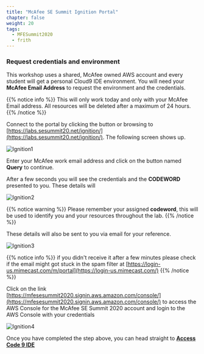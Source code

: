 ```yaml
---
title: "McAfee SE Summit Ignition Portal"
chapter: false
weight: 20
tags:
  - MFESummit2020
  - frith
---
```


### Request credentials and environment 

This workshop uses a shared, McAfee owned AWS account and every student will get a personal Cloud9 IDE environment. You will need your **McAfee Email Address** to request the environment and the credentials.

{{% notice info %}}
This will only work today and only with your McAfee Email address.
All resources will be deleted after a maximum of 24 hours.
{{% /notice %}}

Connect to the portal by clicking the button or browsing to [https://labs.sesummit20.net/ignition/](https://labs.sesummit20.net/ignition/). The following screen shows up.

![Ignition1](/images/mfe/ignition1.jpg?classes=border,shadow)

Enter your McAfee work email address and click on the button named **Query** to continue.

After a few seconds you will see the credentials and the **CODEWORD** presented to you. These details will 

![Ignition2](/images/mfe/ignition2.jpg?classes=border,shadow)

{{% notice warning %}}
Please remember your assigned **codeword**, this will be used to identify you and your resources throughout the lab.
{{% /notice %}}

These details will also be sent to you via email for your reference.

![Ignition3](/images/mfe/ignition3.jpg?classes=border,shadow)

{{% notice info %}}
if you didn't receive it after a few minutes please check if the email might got stuck in the spam filter at [https://login-us.mimecast.com/m/portal](https://login-us.mimecast.com/)
{{% /notice %}}

Click on the link  [https://mfesesummit2020.signin.aws.amazon.com/console/](https://mfesesummit2020.signin.aws.amazon.com/console/) to access the AWS Console for the McAfee SE Summit 2020 account and login to the AWS Console with your credentials

![Ignition4](/images/mfe/ignition4.jpg?classes=border,shadow)

Once you have completed the step above, you can head straight to [**Access Code 9 IDE**](/020_prerequisites/code9/)
